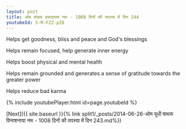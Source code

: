 ```yaml
---
layout: post
title: ओम संख्या प्रसादाच्या नमः - 1008 दिनों की तपस्या में दिन 244
youtubeId: S-M-FZZ-pZ8
---
```

 
 
Helps get goodness, bliss and peace and God's blessings
 
Helps remain focused, help generate inner energy 
 
Helps boost physical and mental health 
 
Helps remain grounded and generates a sense of gratitude towards the greater power 
 
Helps reduce bad karma
 
 
 
 


{% include youtubePlayer.html id=page.youtubeId %}
 
[Next]({{ site.baseurl }}{% link  split1/_posts/2014-06-26-ओम युधी षाथरू विनाशनाया नमः - 1008 दिनों की तपस्या में दिन 243.md%})
 
